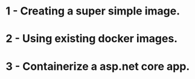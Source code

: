 # 1 - Creating a super simple image.

# 2 - Using existing docker images.

# 3 - Containerize a asp.net core app.